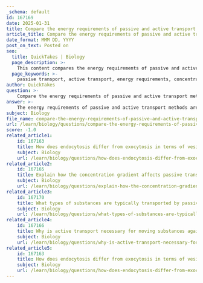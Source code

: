 ```yaml
---
_schema: default
id: 167169
date: 2025-01-31
title: Compare the energy requirements of passive and active transport methods.
article_title: Compare the energy requirements of passive and active transport methods.
date_format: MMM DD, YYYY
post_on_text: Posted on
seo:
  title: QuickTakes | Biology
  page_description: >-
    This content compares the energy requirements of passive and active transport methods, outlining their mechanisms, movement directions, and examples.
  page_keywords: >-
    passive transport, active transport, energy requirements, concentration gradient, ATP, diffusion, osmosis, sodium-potassium pump, cellular energy, bulk transport, endocytosis, exocytosis, membrane transport
author: QuickTakes
question: >-
    Compare the energy requirements of passive and active transport methods.
answer: >-
    The energy requirements of passive and active transport methods are fundamentally different, reflecting their distinct mechanisms of substance movement across cell membranes.\n\n### Passive Transport\n- **Energy Requirement**: Passive transport does not require any energy input. It relies on the natural kinetic energy of molecules.\n- **Direction of Movement**: Substances move along their concentration gradient, from areas of higher concentration to areas of lower concentration. This process occurs spontaneously.\n- **Examples**:\n  - **Simple Diffusion**: Movement of small nonpolar molecules (e.g., oxygen, carbon dioxide) directly through the lipid bilayer.\n  - **Facilitated Diffusion**: Involves transport proteins (channel and carrier proteins) to help ions and polar molecules (e.g., glucose) cross the membrane.\n  - **Osmosis**: The passive movement of water across a selectively permeable membrane.\n\n### Active Transport\n- **Energy Requirement**: Active transport requires energy, typically in the form of ATP, to move substances against their concentration gradient.\n- **Direction of Movement**: Substances are transported from areas of lower concentration to areas of higher concentration, which is not a spontaneous process and requires cellular energy.\n- **Examples**:\n  - **Sodium-Potassium Pump (Na+-K+ Pump)**: This pump actively transports sodium ions out of the cell and potassium ions into the cell, maintaining essential concentration gradients for cellular function.\n\n### Summary of Differences\n- **Energy**: Passive transport is energy-free, while active transport requires ATP.\n- **Concentration Gradient**: Passive transport moves with the gradient (high to low), whereas active transport moves against the gradient (low to high).\n\n### Bulk Transport\nAdditionally, bulk transport methods such as endocytosis and exocytosis also require energy, as they involve the formation and fusion of vesicles to transport large particles or volumes of substances across the membrane.\n\nIn conclusion, the key distinction between passive and active transport lies in the energy requirements: passive transport is energy-efficient and spontaneous, while active transport is energy-dependent and necessary for maintaining cellular homeostasis against concentration gradients.
subject: Biology
file_name: compare-the-energy-requirements-of-passive-and-active-transport-methods.md
url: /learn/biology/questions/compare-the-energy-requirements-of-passive-and-active-transport-methods
score: -1.0
related_article1:
    id: 167163
    title: How does endocytosis differ from exocytosis in terms of vesicle formation and substance transport?
    subject: Biology
    url: /learn/biology/questions/how-does-endocytosis-differ-from-exocytosis-in-terms-of-vesicle-formation-and-substance-transport
related_article2:
    id: 167165
    title: Explain how the concentration gradient affects passive transport.
    subject: Biology
    url: /learn/biology/questions/explain-how-the-concentration-gradient-affects-passive-transport
related_article3:
    id: 167170
    title: What types of substances are typically transported by passive transport methods?
    subject: Biology
    url: /learn/biology/questions/what-types-of-substances-are-typically-transported-by-passive-transport-methods
related_article4:
    id: 167166
    title: Why is active transport necessary for moving substances against their concentration gradient?
    subject: Biology
    url: /learn/biology/questions/why-is-active-transport-necessary-for-moving-substances-against-their-concentration-gradient
related_article5:
    id: 167163
    title: How does endocytosis differ from exocytosis in terms of vesicle formation and substance transport?
    subject: Biology
    url: /learn/biology/questions/how-does-endocytosis-differ-from-exocytosis-in-terms-of-vesicle-formation-and-substance-transport
---
```


&nbsp;